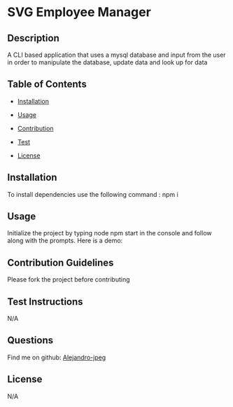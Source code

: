 # SVG Employee Manager

## Description

A CLI based application that uses a mysql database and input from the user in order to manipulate the database, update data and look up for data

## Table of Contents

- [Installation](#installation)

- [Usage](#usage)

- [Contribution](#contribution-guidelines)

- [Test](#test-instructions)

- [License](#license)

## Installation

To install dependencies use the following command : npm i

## Usage

Initialize the project by typing node npm start in the console and follow along with the prompts.
Here is a demo:



## Contribution Guidelines

Please fork the project before contributing

## Test Instructions

N/A

## Questions

Find me on github: [Alejandro-jpeg](https://github.com/Alejandro-jpeg)

## License

N/A